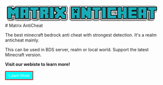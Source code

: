<img src="./docs/images/title.png">
# Matrix AntiCheat

The best minecraft bedrock anti cheat with strongest detection. It's a realm anticheat mainly.

This can be used in BDS server, realm or local world. Support the latest Minecraft version.
<style>
    .CBR {
        background-color: cyan;
        border: 2px solid red;
        color: white;
        padding: 5px 10px;
        cursor: pointer;
    }
</style>

**Visit our webiste to learn more!**

<button class="CBR" onclick="window.location.href = 'https://jasonlaubb.github.io/Matrix-AntiCheat/';">Learn More</button>